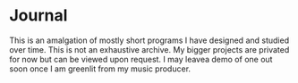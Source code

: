 # Journal

This is an amalgation of mostly short programs I have designed and studied over time.
This is not an exhaustive archive.
My bigger projects are privated for now but can be viewed upon request.
I may leavea demo of one out soon once I am greenlit from my music producer.

